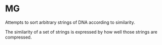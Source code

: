 # MG

Attempts to sort arbitrary strings of DNA according to similarity.

The similarity of a set of strings is expressed by how well those strings are compressed.
